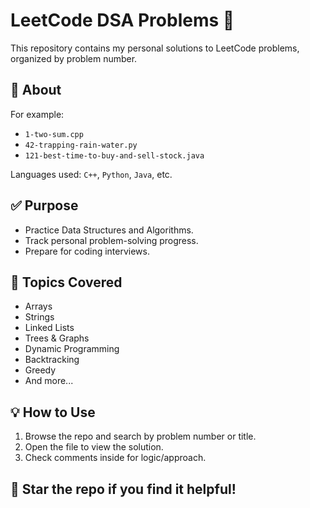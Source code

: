 # LeetCode DSA Problems 📘

This repository contains my personal solutions to LeetCode problems, organized by problem number.

## 📌 About
For example:
- `1-two-sum.cpp`
- `42-trapping-rain-water.py`
- `121-best-time-to-buy-and-sell-stock.java`

Languages used: `C++`, `Python`, `Java`, etc.

## ✅ Purpose

- Practice Data Structures and Algorithms.
- Track personal problem-solving progress.
- Prepare for coding interviews.

## 🧠 Topics Covered

- Arrays
- Strings
- Linked Lists
- Trees & Graphs
- Dynamic Programming
- Backtracking
- Greedy
- And more...

## 💡 How to Use

1. Browse the repo and search by problem number or title.
2. Open the file to view the solution.
3. Check comments inside for logic/approach.

## 🌟 Star the repo if you find it helpful!
